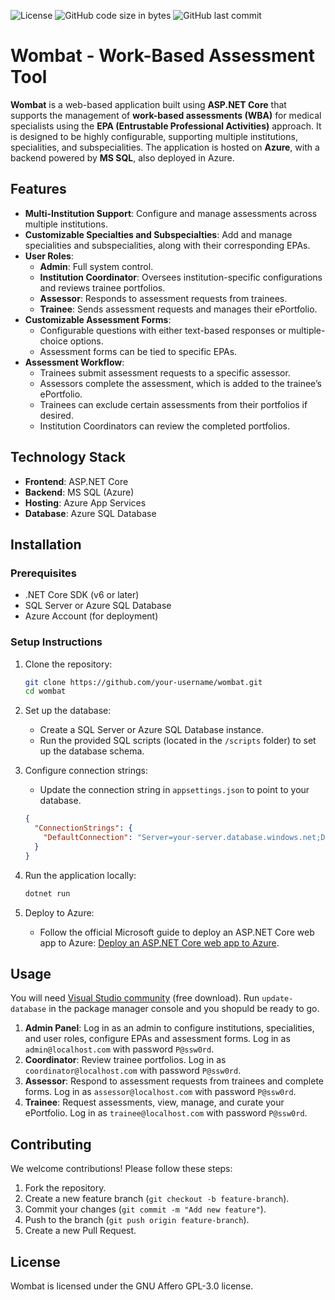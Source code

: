 ![License](https://img.shields.io/github/license/reniercloete/Wombat)
![GitHub code size in bytes](https://img.shields.io/github/languages/code-size/reniercloete/Wombat)
![GitHub last commit](https://img.shields.io/github/last-commit/reniercloete/Wombat)

Wombat - Work-Based Assessment Tool
===================================

**Wombat** is a web-based application built using **ASP.NET Core** that supports the management of **work-based assessments (WBA)** for medical specialists using the **EPA (Entrustable Professional Activities)** approach. It is designed to be highly configurable, supporting multiple institutions, specialities, and subspecialities. The application is hosted on **Azure**, with a backend powered by **MS SQL**, also deployed in Azure.

Features
--------

*   **Multi-Institution Support**: Configure and manage assessments across multiple institutions.
*   **Customizable Specialties and Subspecialties**: Add and manage specialities and subspecialities, along with their corresponding EPAs.
*   **User Roles**:
    *   **Admin**: Full system control.
    *   **Institution Coordinator**: Oversees institution-specific configurations and reviews trainee portfolios.
    *   **Assessor**: Responds to assessment requests from trainees.
    *   **Trainee**: Sends assessment requests and manages their ePortfolio.
*   **Customizable Assessment Forms**:
    *   Configurable questions with either text-based responses or multiple-choice options.
    *   Assessment forms can be tied to specific EPAs.
*   **Assessment Workflow**:
    *   Trainees submit assessment requests to a specific assessor.
    *   Assessors complete the assessment, which is added to the trainee’s ePortfolio.
    *   Trainees can exclude certain assessments from their portfolios if desired.
    *   Institution Coordinators can review the completed portfolios.

Technology Stack
----------------

*   **Frontend**: ASP.NET Core
*   **Backend**: MS SQL (Azure)
*   **Hosting**: Azure App Services
*   **Database**: Azure SQL Database

Installation
------------

### Prerequisites

*   .NET Core SDK (v6 or later)
*   SQL Server or Azure SQL Database
*   Azure Account (for deployment)

### Setup Instructions

1.  Clone the repository:

    ```bash
    git clone https://github.com/your-username/wombat.git
    cd wombat
    ```    
1.  Set up the database:
    
    *   Create a SQL Server or Azure SQL Database instance.
    *   Run the provided SQL scripts (located in the `/scripts` folder) to set up the database schema.
2.  Configure connection strings:
    
    *   Update the connection string in `appsettings.json` to point to your database.
    
    ```json
    {
      "ConnectionStrings": {
        "DefaultConnection": "Server=your-server.database.windows.net;Database=wombat_db;User Id=your-username;Password=your-password;"
      }
    }
    ```
    
3.  Run the application locally:
    
    ```bash  
    dotnet run
    ```
    
4.  Deploy to Azure:
    
    *   Follow the official Microsoft guide to deploy an ASP.NET Core web app to Azure: [Deploy an ASP.NET Core web app to Azure](https://docs.microsoft.com/en-us/azure/app-service/quickstart-dotnetcore).

Usage
-----

You will need [Visual Studio community](https://visualstudio.microsoft.com/vs/community/) (free download).  Run `update-database` in the package manager console and you shopuld be ready to go.

1.  **Admin Panel**: Log in as an admin to configure institutions, specialities, and user roles, configure EPAs and assessment forms. Log in as `admin@localhost.com` with password `P@ssw0rd`.
2.  **Coordinator**: Review trainee portfolios. Log in as `coordinator@localhost.com` with password `P@ssw0rd`.
3.  **Assessor**: Respond to assessment requests from trainees and complete forms.  Log in as `assessor@localhost.com` with password `P@ssw0rd`.
4.  **Trainee**: Request assessments, view, manage, and curate your ePortfolio.  Log in as `trainee@localhost.com` with password `P@ssw0rd`.

Contributing
------------

We welcome contributions! Please follow these steps:

1.  Fork the repository.
2.  Create a new feature branch (`git checkout -b feature-branch`).
3.  Commit your changes (`git commit -m "Add new feature"`).
4.  Push to the branch (`git push origin feature-branch`).
5.  Create a new Pull Request.

License
-------

Wombat is licensed under the GNU Affero GPL-3.0 license.
